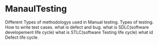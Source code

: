 # ManaulTesting
Different Types of methodologys used in Manual testing.
Types of testing.
How to write test cases.
what is defect and bug.
what is SDLC(software developement life cycle)
what is STLC(software Testing life cycle)
what id Defect life cycle.
